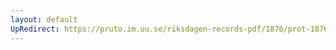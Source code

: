 ```yaml
---
layout: default
UpRedirect: https://pruto.im.uu.se/riksdagen-records-pdf/1876/prot-1876--fk--027.pdf
---
```

